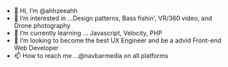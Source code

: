 - 👋 Hi, I’m @ahhzeeahh
- 👀 I’m interested in ...Design patterns, Bass fishin', VR/360 video, and Drone photography
- 🌱 I’m currently learning ... Javascript, Velocity, PHP
- 💞️ I’m looking to become the best UX Engineer and be a advid Front-end Web Developer 
- 📫 How to reach me ...@navbarmedia on all platforms

